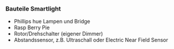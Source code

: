 ### Bauteile Smartlight

- Phillips hue Lampen und Bridge
- Rasp Berry Pie
- Rotor/Drehschalter (eigener Dimmer)
- Abstandssensor, z.B. Ultraschall oder Electric Near Field Sensor
